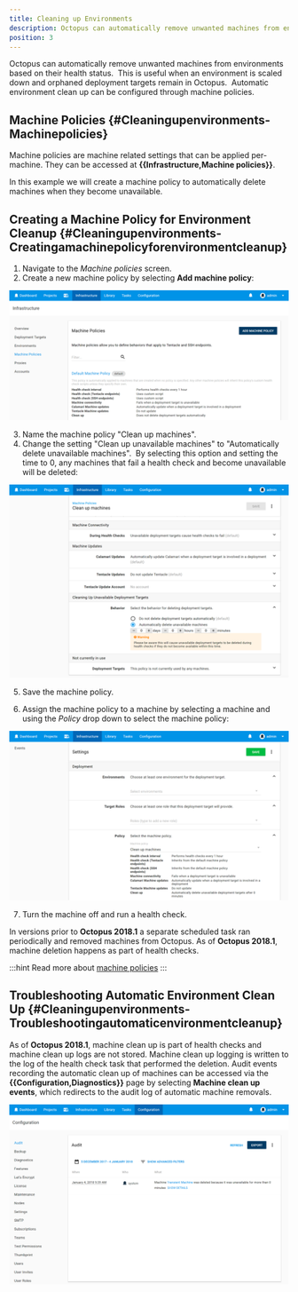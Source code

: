 ```yaml
---
title: Cleaning up Environments
description: Octopus can automatically remove unwanted machines from environments based on their health status.  
position: 3
---
```


Octopus can automatically remove unwanted machines from environments based on their health status.  This is useful when an environment is scaled down and orphaned deployment targets remain in Octopus.  Automatic environment clean up can be configured through machine policies.

## Machine Policies {#Cleaningupenvironments-Machinepolicies}

Machine policies are machine related settings that can be applied per-machine. They can be accessed at **{{Infrastructure,Machine policies}}**.

In this example we will create a machine policy to automatically delete machines when they become unavailable.

## Creating a Machine Policy for Environment Cleanup {#Cleaningupenvironments-Creatingamachinepolicyforenvironmentcleanup}

1. Navigate to the *Machine policies* screen.
2. Create a new machine policy by selecting **Add machine policy**:

![](creating-machine-policy.png "width=500")

3. Name the machine policy "Clean up machines".
4. Change the setting "Clean up unavailable machines" to "Automatically delete unavailable machines".  By selecting this option and setting the time to 0, any machines that fail a health check and become unavailable will be deleted:

![](cleanup-setting.png "width=500")

5. Save the machine policy.

6. Assign the machine policy to a machine by selecting a machine and using the *Policy* drop down to select the machine policy:

![](assign-to-machine.png "width=500")

7. Turn the machine off and run a health check.

In versions prior to **Octopus 2018.1** a separate scheduled task ran periodically and removed machines from Octopus.  As of **Octopus 2018.1**, machine deletion happens as part of health checks.


:::hint
Read more about [machine policies](/docs/infrastructure/machine-policies.md)
:::

## Troubleshooting Automatic Environment Clean Up {#Cleaningupenvironments-Troubleshootingautomaticenvironmentcleanup}

As of **Octopus 2018.1**, machine clean up is part of health checks and machine clean up logs are not stored.  Machine clean up logging is written to the log of the health check task that performed the deletion.  Audit events recording the automatic clean up of machines can be accessed via the **{{Configuration,Diagnostics}}** page by selecting **Machine clean up events**, which redirects to the audit log of automatic machine removals.

![](deletion-audit.png "width=500")
